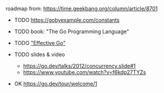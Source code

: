 roadmap from: https://time.geekbang.org/column/article/8701

+ TODO https://gobyexample.com/constants
+ TODO book: "The Go Programming Language"
+ TODO ["Effective Go"](https://go.dev/doc/effective_go)
+ TODO slides & video
    + https://go.dev/talks/2012/concurrency.slide#1
    + https://www.youtube.com/watch?v=f6kdp27TYZs

+ OK https://go.dev/tour/welcome/1
